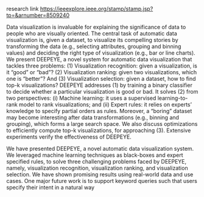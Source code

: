 research link https://ieeexplore.ieee.org/stamp/stamp.jsp?tp=&arnumber=8509240

Data visualization is invaluable for explaining the
significance of data to people who are visually oriented. The
central task of automatic data visualization is, given a dataset,
to visualize its compelling stories by transforming the data (e.g.,
selecting attributes, grouping and binning values) and deciding
the right type of visualization (e.g., bar or line charts).
We present DEEPEYE, a novel system for automatic data
visualization that tackles three problems: (1) Visualization
recognition: given a visualization, is it “good” or “bad”?
(2) Visualization ranking: given two visualizations, which one
is “better”? And (3) Visualization selection: given a dataset,
how to find top-k visualizations? DEEPEYE addresses (1) by
training a binary classifier to decide whether a particular
visualization is good or bad. It solves (2) from two perspectives:
(i) Machine learning: it uses a supervised learning-to-rank
model to rank visualizations; and (ii) Expert rules: it relies
on experts’ knowledge to specify partial orders as rules.
Moreover, a “boring” dataset may become interesting after
data transformations (e.g., binning and grouping), which forms
a large search space. We also discuss optimizations to efficiently
compute top-k visualizations, for approaching (3). Extensive
experiments verify the effectiveness of DEEPEYE.

We have presented DEEPEYE, a novel automatic data
visualization system. We leveraged machine learning techniques as black-boxes and expert specified rules, to solve
three challenging problems faced by DEEPEYE, namely,
visualization recognition, visualization ranking, and visualization selection. We have shown promising results using
real-world data and use cases. One major future work is to
support keyword queries such that users specify their intent
in a natural way